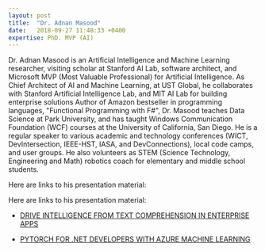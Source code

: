```yaml
---
layout: post
title:  "Dr. Adnan Masood"
date:   2018-09-27 11:48:33 +0400
expertise: PhD. MVP (AI)
---
```


Dr. Adnan Masood is an Artificial Intelligence and Machine Learning researcher, visiting scholar at Stanford AI Lab, software architect, and Microsoft MVP (Most Valuable Professional) for Artificial Intelligence. As Chief Architect of AI and Machine Learning, at UST Global, he collaborates with Stanford Artificial Intelligence Lab, and MIT AI Lab for building enterprise solutions Author of Amazon bestseller in programming languages, "Functional Programming with F#", Dr. Masood teaches Data Science at Park University, and has taught Windows Communication Foundation (WCF) courses at the University of California, San Diego. He is a regular speaker to various academic and technology conferences (WICT, DevIntersection, IEEE-HST, IASA, and DevConnections), local code camps, and user groups. He also volunteers as STEM (Science Technology, Engineering and Math) robotics coach for elementary and middle school students.

Here are links to his presentation material:

Here are links to his presentation material:

- [DRIVE INTELLIGENCE FROM TEXT COMPREHENSION IN ENTERPRISE APPS](https://devintxcontent.blob.core.windows.net/showcontent/Speaker%20Presentations%20Spring%202019/Drive%20Intelligence%20from%20Text%20Comprehension%20in%20Enterprise%20Apps%20-%20Adnan%20Masood.pdf)

- [PYTORCH FOR .NET DEVELOPERS WITH AZURE MACHINE LEARNING](https://devintxcontent.blob.core.windows.net/showcontent/Speaker%20Presentations%20Spring%202019/PyTorch%20for%20.NET%20Developers%20with%20Azure%20Machine%20Learning%20-%20Adnan%20Masood.pdf)
